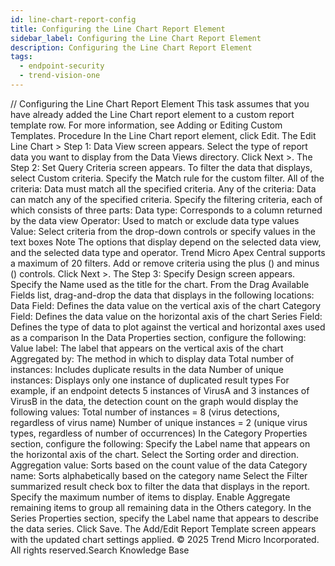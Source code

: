```yaml
---
id: line-chart-report-config
title: Configuring the Line Chart Report Element
sidebar_label: Configuring the Line Chart Report Element
description: Configuring the Line Chart Report Element
tags:
  - endpoint-security
  - trend-vision-one
---
```


/*<![CDATA[*/ $('#title').html($('meta[name=map-description]').attr('content')); /*]]>*/ Configuring the Line Chart Report Element This task assumes that you have already added the Line Chart report element to a custom report template row. For more information, see Adding or Editing Custom Templates. Procedure In the Line Chart report element, click Edit. The Edit Line Chart > Step 1: Data View screen appears. Select the type of report data you want to display from the Data Views directory. Click Next >. The Step 2: Set Query Criteria screen appears. To filter the data that displays, select Custom criteria. Specify the Match rule for the custom filter. All of the criteria: Data must match all the specified criteria. Any of the criteria: Data can match any of the specified criteria. Specify the filtering criteria, each of which consists of three parts: Data type: Corresponds to a column returned by the data view Operator: Used to match or exclude data type values Value: Select criteria from the drop-down controls or specify values in the text boxes Note The options that display depend on the selected data view, and the selected data type and operator. Trend Micro Apex Central supports a maximum of 20 filters. Add or remove criteria using the plus () and minus () controls. Click Next >. The Step 3: Specify Design screen appears. Specify the Name used as the title for the chart. From the Drag Available Fields list, drag-and-drop the data that displays in the following locations: Data Field: Defines the data value on the vertical axis of the chart Category Field: Defines the data value on the horizontal axis of the chart Series Field: Defines the type of data to plot against the vertical and horizontal axes used as a comparison In the Data Properties section, configure the following: Value label: The label that appears on the vertical axis of the chart Aggregated by: The method in which to display data Total number of instances: Includes duplicate results in the data Number of unique instances: Displays only one instance of duplicated result types For example, if an endpoint detects 5 instances of VirusA and 3 instances of VirusB in the data, the detection count on the graph would display the following values: Total number of instances = 8 (virus detections, regardless of virus name) Number of unique instances = 2 (unique virus types, regardless of number of occurrences) In the Category Properties section, configure the following: Specify the Label name that appears on the horizontal axis of the chart. Select the Sorting order and direction. Aggregation value: Sorts based on the count value of the data Category name: Sorts alphabetically based on the category name Select the Filter summarized result check box to filter the data that displays in the report. Specify the maximum number of items to display. Enable Aggregate remaining items to group all remaining data in the Others category. In the Series Properties section, specify the Label name that appears to describe the data series. Click Save. The Add/Edit Report Template screen appears with the updated chart settings applied. © 2025 Trend Micro Incorporated. All rights reserved.Search Knowledge Base
